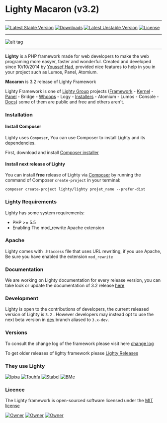 <!-- ![alt tag](https://raw.githubusercontent.com/fiesta-framework/Art/master/Resources/Pikia%20Github.png) -->
# Lighty Macaron (v3.2)

---

<!-- [![Build Status](https://travis-ci.org/fiesta-framework/Fiesta.svg?branch=next)](https://travis-ci.org/fiesta-framework/Fiesta/branches) -->
[![Latest Stable Version](https://poser.pugx.org/lighty/lighty/v/stable)](https://packagist.org/packages/lighty/lighty) 
[![Downloads](https://img.shields.io/badge/downloads-637-0375b5.svg)](https://gitlab.com/lighty/framework)
[![Latest Unstable Version](https://poser.pugx.org/lighty/lighty/v/unstable)](https://packagist.org/packages/lighty/lighty) 
[![License](https://poser.pugx.org/lighty/lighty/license)](https://packagist.org/packages/lighty/lighty)
<!--[![Monthly Downloads](https://poser.pugx.org/lighty/lighty/d/monthly)](https://packagist.org/packages/lighty/lighty)-->
<!-- [![Scrutinizer Code Quality](https://scrutinizer-ci.com/g/fiesta-framework/Fiesta/badges/quality-score.png?b=master)](https://scrutinizer-ci.com/g/fiesta-framework/Fiesta/?branch=master) -->

-----

![alt tag](https://gitlab.com/lighty/Art/raw/master/releases/images/lighty%20macaron.png)

-----

**Lighty** is a PHP framework made for web developers to make the web programing more easyer, faster and wonderful. Created and developed since 10/10/2014 by [Youssef Had](https://www.facebook.com/yussef.had), provided nice features to help in you in your project such as Lumos, Panel, Atomium.

**Macaron** is 3.2 release of Lighty Framework

Lighty Framework is one of [Lighty Group](https://gitlab.com/groups/lighty) projects ([Framework](https://gitlab.com/lighty/framework) - [Kernel](https://gitlab.com/lighty/kernel) - [Panel](https://gitlab.com/lighty/panel) - Bridge - [Whoops](https://gitlab.com/lighty/whoops) - Logy - [Installers](https://gitlab.com/lighty/installers) - Atomium - Lumos - Console - [Docs](https://gitlab.com/lighty/docs)) some of them are public and free and others aren't.

### Installation

#### Install Composer

Lighty uses `Composer`, You can use Composer  to install Lighty and its dependencies.

First, download and install [Composer installer](https://getcomposer.org/)

#### Install next release of Lighty

You can install **free** release of Lighty via [Composer](https://getcomposer.org/) by running the command of Composer `create-project` in your terminal:

	composer create-project lighty/lighty projet_name --prefer-dist

### Lighty Requirements

Lighty has some system requirements:
* PHP >= 5.5
* Enabling The mod_rewrite Apache extension

###  Apache

Lighty comes with `.htaccess` file that uses URL rewriting, if you use Apache, Be sure you have enabled the extension `mod_rewrite`

### Documentation

We are working on Lighty documentation for every release version, you can take look or update the documentation of 3.2 release [here](https://gitlab.com/lighty/Docs/tree/3.2)


### Development

Lighty is open to the contributions of developers, the current released version of Lighty is `3.2` . However developers may instead opt to use the next beta version in [dev](https://gitlab.com/lighty/framework/tree/dev) branch aliased to `3.x-dev`.


### Versions

To consult the change log of the framework please visit here [change log](https://gitlab.com/lighty/framework/blob/dev/changes.md)

To get older releases of lighty framework please [Lighty Releases](https://gitlab.com/lighty/framework/tags)

### They use Lighty

[![Ipixa](https://gitlab.com/lighty/Art/raw/master/Clients/ipixa.png)](http://www.ipixa.net) 
[![Touhfa](https://gitlab.com/lighty/Art/raw/master/Clients/touhfa.png)](http://www.touhfat.com) 
[![Stabel](https://gitlab.com/lighty/Art/raw/master/Clients/stabel.png)](http://www.stabel.com) 
[![BMe](https://gitlab.com/lighty/Art/raw/master/Clients/bme.png)](http://bureaumercier.com/) 

### Licence

The Lighty framework is open-sourced software licensed under the [MIT license](http://opensource.org/licenses/MIT)

[![Owner](https://img.shields.io/badge/created%20by-Youssef%20Had-blue.svg)](https://gitlab.com/u/youssefhad)
[![Owner](https://img.shields.io/badge/copyright-2014--2016-red.svg)](https://gitlab.com/lighty/framework)
[![Owner](https://img.shields.io/badge/launched-10%2F10%2F2014-ff2f6c.svg)](https://gitlab.com/lighty/framework)

